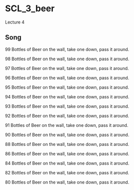 # SCL_3_beer
Lecture 4

## Song

99 Bottles of Beer on the wall, take one down, pass it around.

98 Bottles of Beer on the wall, take one down, pass it around.

97 Bottles of Beer on the wall, take one down, pass it around.

96 Bottles of Beer on the wall, take one down, pass it around.

95 Bottles of Beer on the wall, take one down, pass it around.

94 Bottles of Beer on the wall, take one down, pass it around.

93 Bottles of Beer on the wall, take one down, pass it around.

92 Bottles of Beer on the wall, take one down, pass it around.

91 Bottles of Beer on the wall, take one down, pass it around.

90 Bottles of Beer on the wall, take one down, pass it around. 
  
88 Bottles of Beer on the wall, take one down, pass it around.
  
86 Bottles of Beer on the wall, take one down, pass it around.
  
84 Bottles of Beer on the wall, take one down, pass it around.
  
82 Bottles of Beer on the wall, take one down, pass it around.
  
80 Bottles of Beer on the wall, take one down, pass it around.
